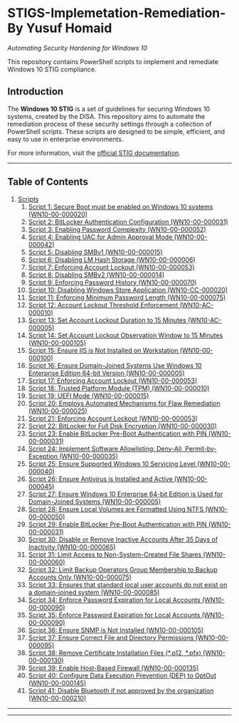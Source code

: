 # STIGS-Implemetation-Remediation- By Yusuf Homaid


*Automating Security Hardening for Windows 10*

This repository contains PowerShell scripts to implement and remediate Windows 10 STIG compliance.

## Introduction
The **Windows 10 STIG** is a set of guidelines for securing Windows 10 systems, created by the DISA. This repository aims to automate the remediation process of these security settings through a collection of PowerShell scripts. These scripts are designed to be simple, efficient, and easy to use in enterprise environments.

For more information, visit the [official STIG documentation](https://public.cyber.mil/stigs/).


---

## Table of Contents

1. [Scripts](#scripts)
    1. [Script 1: Secure Boot must be enabled on Windows 10 systems (WN10-00-000020)](https://github.com/Yusuf-Homaid/STIGS-Implemetation-Remediation/blob/main/Secure%20Boot%20must%20be%20enabled%20on%20Windows%2010%20systems%20(WN10-00-000020).ps1)
    2. [Script 2: BitLocker Authentication Configuration (WN10-00-000031)](https://github.com/Yusuf-Homaid/STIGS-Implemetation-Remediation/blob/main/BitLocker%20Authentication%20Configuration%20(WN10-00-000031).ps1)
    3. [Script 3: Enabling Password Complexity (WN10-00-000052)](https://github.com/Yusuf-Homaid/STIGS-Implemetation-Remediation/blob/main/Enabling%20Password%20Complexity%20(WN10-00-000052))
    4. [Script 4: Enabling UAC for Admin Approval Mode (WN10-00-000042)](https://github.com/Yusuf-Homaid/STIGS-Implemetation-Remediation/blob/main/Enabling%20UAC%20for%20Admin%20Approval%20Mode%20(WN10-00-000042))
    5. [Script 5: Disabling SMBv1 (WN10-00-000015)](https://github.com/Yusuf-Homaid/STIGS-Implemetation-Remediation/blob/main/Disabling%20SMBv1%20(WN10-00-000015))
    6. [Script 6: Disabling LM Hash Storage (WN10-00-000006)](https://github.com/Yusuf-Homaid/STIGS-Implemetation-Remediation/blob/main/Disabling%20LM%20Hash%20Storage%20(WN10-00-000006))
    7. [Script 7: Enforcing Account Lockout (WN10-00-000053)](https://github.com/Yusuf-Homaid/STIGS-Implemetation-Remediation/blob/main/Enforcing%20Account%20Lockout%20(WN10-00-000053))
    8. [Script 8: Disabling SMBv2 (WN10-00-000014)](https://github.com/Yusuf-Homaid/STIGS-Implemetation-Remediation/blob/main/Disabling%20SMBv2%20(WN10-00-000014))
    9. [Script 9: Enforcing Password History (WN10-00-000070)](https://github.com/Yusuf-Homaid/STIGS-Implemetation-Remediation/blob/main/Enforcing%20Password%20History%20(WN10-00-000070))
    10. [Script 10: Disabling Windows Store Application (WN10-CC-000020)](https://github.com/Yusuf-Homaid/STIGS-Implemetation-Remediation/blob/main/Disabling%20Windows%20Store%20Application%20(WN10-CC-000020))
    11. [Script 11: Enforcing Minimum Password Length (WN10-00-000075)](https://github.com/Yusuf-Homaid/STIGS-Implemetation-Remediation/blob/main/Enforcing%20Minimum%20Password%20Length%20(WN10-00-000075))
    12. [Script 12: Account Lockout Threshold Enforcement (WN10-AC-000010)](https://github.com/Yusuf-Homaid/STIGS-Implemetation-Remediation/blob/main/Account%20Lockout%20Threshold%20Enforcement%20(WN10-AC-000010))
    13. [Script 13: Set Account Lockout Duration to 15 Minutes (WN10-AC-000005)](https://github.com/Yusuf-Homaid/STIGS-Implemetation-Remediation/blob/main/Set%20Account%20Lockout%20Duration%20to%2015%20Minutes%20(WN10-AC-000005))
    14. [Script 14: Set Account Lockout Observation Window to 15 Minutes (WN10-00-000105) ](https://github.com/Yusuf-Homaid/STIGS-Implemetation-Remediation/blob/main/Set%20Account%20Lockout%20Observation%20Window%20to%2015%20Minutes%20(WN10-00-000105))
    15. [Script 15: Ensure IIS is Not Installed on Workstation (WN10-00-000100)](https://github.com/Yusuf-Homaid/STIGS-Implemetation-Remediation/blob/main/Ensure%20IIS%20is%20Not%20Installed%20on%20Workstation%20(WN10-00-000100))
    16. [Script 16: Ensure Domain-Joined Systems Use Windows 10 Enterprise Edition 64-bit Version (WN10-00-000005)](https://github.com/Yusuf-Homaid/STIGS-Implemetation-Remediation/blob/main/Ensure%20Domain-Joined%20Systems%20Use%20Windows%2010%20Enterprise%20Edition%2064-bit%20Version%20(WN10-00-000005))
    17. [Script 17: Enforcing Account Lockout (WN10-00-000053)](https://github.com/Yusuf-Homaid/STIGS-Implemetation-Remediation/blob/main/Enforcing%20Account%20Lockout%20(WN10-00-000053))
    18. [Script 18: Trusted Platform Module (TPM) (WN10-00-000010)](https://github.com/Yusuf-Homaid/STIGS-Implemetation-Remediation/blob/eef68128650b687d224251a7be7dfef817d75e54/Trusted%20Platform%20Module%20(TPM)%20(WN10-00-000010))
    19. [Script 19: UEFI Mode (WN10-00-000015)](https://github.com/Yusuf-Homaid/STIGS-Implemetation-Remediation/blob/main/UEFI%20Mode%20(WN10-00-000015))
    20. [Script 20: Employs Automated Mechanisms for Flaw Remediation (WN10-00-000025)](https://github.com/Yusuf-Homaid/STIGS-Implemetation-Remediation/blob/main/Employs%20Automated%20Mechanisms%20for%20Flaw%20Remediation%20(WN10-00-000025))
    21. [Script 21: Enforcing Account Lockout (WN10-00-000053)](https://github.com/Yusuf-Homaid/STIGS-Implemetation-Remediation/blob/main/Enforcing%20Account%20Lockout%20(WN10-00-000053))
    22. [Script 22: BitLocker for Full Disk Encryption (WN10-00-000030)](https://github.com/Yusuf-Homaid/STIGS-Implemetation-Remediation/blob/main/BitLocker%20for%20Full%20Disk%20Encryption%20(WN10-00-000030))
    23. [Script 23: Enable BitLocker Pre-Boot Authentication with PIN (WN10-00-000031)](https://github.com/Yusuf-Homaid/STIGS-Implemetation-Remediation/blob/main/Enable%20BitLocker%20Pre-Boot%20Authentication%20with%20PIN%20(WN10-00-000031))
    24. [Script 24: Implement Software Allowlisting: Deny-All, Permit-by-Exception (WN10-00-000035) ](https://github.com/Yusuf-Homaid/STIGS-Implemetation-Remediation/blob/main/Implement%20Software%20Allowlisting%3A%20Deny-All%2C%20Permit-by-Exception%20(WN10-00-000035))
    25. [Script 25: Ensure Supported Windows 10 Servicing Level (WN10-00-000040)](http://github.com/Yusuf-Homaid/STIGS-Implemetation-Remediation/blob/main/Ensure%20Supported%20Windows%2010%20Servicing%20Level%20(WN10-00-000040))
    26. [Script 26: Ensure Antivirus is Installed and Active (WN10-00-000045)](https://github.com/Yusuf-Homaid/STIGS-Implemetation-Remediation/blob/main/Ensure%20Antivirus%20is%20Installed%20and%20Active%20(WN10-00-000045))
    27. [Script 27: Ensure Windows 10 Enterprise 64-bit Edition is Used for Domain-Joined Systems (WN10-00-000005)](https://github.com/Yusuf-Homaid/STIGS-Implemetation-Remediation/blob/main/Ensure%20Windows%2010%20Enterprise%2064-bit%20Edition%20is%20Used%20for%20Domain-Joined%20Systems%20(WN10-00-000005))
    28. [Script 28: Ensure Local Volumes are Formatted Using NTFS (WN10-00-000050)](https://github.com/Yusuf-Homaid/STIGS-Implemetation-Remediation/blob/main/Ensure%20Local%20Volumes%20are%20Formatted%20Using%20NTFS%20(WN10-00-000050))
    29. [Script 29: Enable BitLocker Pre-Boot Authentication with PIN (WN10-00-000031)](https://github.com/Yusuf-Homaid/STIGS-Implemetation-Remediation/blob/main/Enable%20BitLocker%20Pre-Boot%20Authentication%20with%20PIN%20(WN10-00-000031))
    30. [Script 30: Disable or Remove Inactive Accounts After 35 Days of Inactivity (WN10-00-000065)](https://github.com/Yusuf-Homaid/STIGS-Implemetation-Remediation/blob/main/Disable%20or%20Remove%20Inactive%20Accounts%20After%2035%20Days%20of%20Inactivity%20(WN10-00-000065))
    31. [Script 31: Limit Access to Non-System-Created File Shares (WN10-00-000060)](https://github.com/Yusuf-Homaid/STIGS-Implemetation-Remediation/blob/main/Limit%20Access%20to%20Non-System-Created%20File%20Shares%20(WN10-00-000060))
    32. [Script 32: Limit Backup Operators Group Membership to Backup Accounts Only (WN10-00-000075)](https://github.com/Yusuf-Homaid/STIGS-Implemetation-Remediation/blob/main/Limit%20Backup%20Operators%20Group%20Membership%20to%20Backup%20Accounts%20Only%20(WN10-00-000075))
    33. [Script 33: Ensures that standard local user accounts do not exist on a domain-joined system (WN10-00-000085)](https://github.com/Yusuf-Homaid/STIGS-Implemetation-Remediation/blob/main/Ensures%20that%20standard%20local%20user%20accounts%20do%20not%20exist%20on%20a%20domain-joined%20system%20(WN10-00-000085))
    34. [Script 34: Enforce Password Expiration for Local Accounts (WN10-00-000090)](https://github.com/Yusuf-Homaid/STIGS-Implemetation-Remediation/blob/8234bdbb0c7bdab02a82822b9c9a527324cb8845/Enforce%20Password%20Expiration%20for%20Local%20Accounts%20(WN10-00-000090))
    35. [Script 35: Enforce Password Expiration for Local Accounts (WN10-00-000090)](https://github.com/Yusuf-Homaid/STIGS-Implemetation-Remediation/blob/8234bdbb0c7bdab02a82822b9c9a527324cb8845/Enforce%20Password%20Expiration%20for%20Local%20Accounts%20(WN10-00-000090))
    36. [Script 36: Ensure SNMP is Not Installed (WN10-00-000105)](https://github.com/Yusuf-Homaid/STIGS-Implemetation-Remediation/blob/main/Ensure%20SNMP%20is%20Not%20Installed%20(WN10-00-000105))
    37. [Script 37: Ensure Correct File and Directory Permissions (WN10-00-000095)](https://github.com/Yusuf-Homaid/STIGS-Implemetation-Remediation/blob/main/Ensure%20Correct%20File%20and%20Directory%20Permissions%20(WN10-00-000095))
    38. [Script 38: Remove Certificate Installation Files (*.p12, *.pfx) (WN10-00-000130)](https://github.com/Yusuf-Homaid/STIGS-Implemetation-Remediation/blob/main/Remove%20Certificate%20Installation%20Files%20(*.p12%2C%20*.pfx)%20(WN10-00-000130))
    39. [Script 39: Enable Host-Based Firewall (WN10-00-000135)](https://github.com/Yusuf-Homaid/STIGS-Implemetation-Remediation/blob/main/Enable%20Host-Based%20Firewall%20(WN10-00-000135))
    40. [Script 40: Configure Data Execution Prevention (DEP) to OptOut (WN10-00-000145)](https://github.com/Yusuf-Homaid/STIGS-Implemetation-Remediation/blob/main/Configure%20Data%20Execution%20Prevention%20(DEP)%20to%20OptOut%20(WN10-00-000145))
    41.  [Script 41: Disable Bluetooth if not approved by the organization (WN10-00-000210)](https://github.com/Yusuf-Homaid/STIGS-Implemetation-Remediation/blob/main/Disable%20Bluetooth%20if%20not%20approved%20by%20the%20organization%20(WN10-00-000210))


---


---

